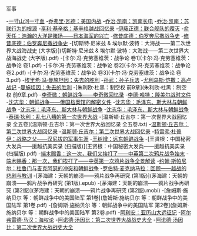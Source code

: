 军事

-[一寸山河一寸血](一寸山河一寸血.pdf)
-[乔弗里·瓦德：美国内战](乔弗里·瓦德：美国内战.txt)
-[乔治·凯南：凯南长电](乔治·凯南：凯南长电.txt)
-[乔治·凯南：苏联行为的根源](乔治·凯南：苏联行为的根源.txt)
-[享利·基辛格：基辛格越战回忆录](享利·基辛格：基辛格越战回忆录.epub)
-[伊藤正德：联合舰队的覆灭](伊藤正德：联合舰队的覆灭.txt)
-[俞天任：浩瀚的大洋是赌场——日本海军的兴亡](俞天任：浩瀚的大洋是赌场——日本海军的兴亡.pdf)
-[修昔底德：伯罗奔尼撒战争史](修昔底德：伯罗奔尼撒战争史.epub)
-[修昔底德：伯罗奔尼撒战争史](修昔底德：伯罗奔尼撒战争史.txt)
-[切斯特·尼米兹 & 埃尔默·波特：大海战——第二次世界大战海战史 (大字版)](切斯特·尼米兹 & 埃尔默·波特：大海战——第二次世界大战海战史 (大字版).pdf)
-[卡尔·冯·克劳塞维茨：战争论 卷1](卡尔·冯·克劳塞维茨：战争论 卷1.pdf)
-[卡尔·冯·克劳塞维茨：战争论 卷2](卡尔·冯·克劳塞维茨：战争论 卷2.pdf)
-[卡尔·冯·克劳塞维茨：战争论 卷3](卡尔·冯·克劳塞维茨：战争论 卷3.pdf)
-[埃里希·冯·曼施坦因：失去的胜利](埃里希·冯·曼施坦因：失去的胜利.txt)
-[孙武：孙子兵法](孙武：孙子兵法.pdf)
-[尤利乌斯·恺撒：高卢战记](尤利乌斯·恺撒：高卢战记.txt)
-[曼施坦因：失去的胜利](曼施坦因：失去的胜利.txt)
-[朱利欧·杜黑：制空权 前9章](朱利欧·杜黑：制空权 前9章.pdf)
-[李奇微：朝鲜战争——李奇微回忆录](李奇微：朝鲜战争——李奇微回忆录.pdf)
-[李德·哈特：隆美尔战时文件](李德·哈特：隆美尔战时文件.txt)
-[沈志华：朝鲜战争——俄国档案馆的解密文件](沈志华：朝鲜战争——俄国档案馆的解密文件.pdf)
-[沈志华：毛泽东、斯大林与朝鲜战争](沈志华：毛泽东、斯大林与朝鲜战争.epub)
-[沈志华：毛泽东、斯大林与朝鲜战争](沈志华：毛泽东、斯大林与朝鲜战争.mobi)
-[沈志华：毛泽东、斯大林与朝鲜战争](沈志华：毛泽东、斯大林与朝鲜战争.pdf)
-[泰瑞·狄利：乱七八糟的第一次世界大战](泰瑞·狄利：乱七八糟的第一次世界大战.pdf)
-[温斯顿·丘吉尔：第一次世界大战回忆录 全五卷](温斯顿·丘吉尔：第一次世界大战回忆录 全五卷.txt)
-[温斯顿·丘吉尔：第二次世界大战回忆录](温斯顿·丘吉尔：第二次世界大战回忆录.epub)
-[温斯顿·丘吉尔：第二次世界大战回忆录](温斯顿·丘吉尔：第二次世界大战回忆录.mobi)
-[特雷弗·杜普伊：战略之父——汉尼拔的军事生涯](特雷弗·杜普伊：战略之父——汉尼拔的军事生涯.pdf)
-[王树增：远东朝鲜战争](王树增：远东朝鲜战争.pdf)
-[王贤根：中国秘密大发兵——援越抗美实录 (扫描版)](王贤根：中国秘密大发兵——援越抗美实录 (扫描版).pdf)
-[端木赐香：这一次，我们又挨打了——中英第二次鸦片战争始末](端木赐香：这一次，我们又挨打了——中英第二次鸦片战争始末.pdf)
-[端木赐香：那一次，我们挨打了——中英第一次鸦片战争全景解读](端木赐香：那一次，我们挨打了——中英第一次鸦片战争全景解读.txt)
-[约翰·斯帕尼尔：杜鲁门与麦克阿瑟的冲突和朝鲜战争](约翰·斯帕尼尔：杜鲁门与麦克阿瑟的冲突和朝鲜战争.pdf)
-[罗伯特·麦克纳马拉：回顾——越战的悲剧与教训](罗伯特·麦克纳马拉：回顾——越战的悲剧与教训.pdf)
-[茅海建：天朝的崩溃——鸦片战争再研究 (第1版)](茅海建：天朝的崩溃——鸦片战争再研究 (第1版).epub)
-[茅海建：天朝的崩溃——鸦片战争再研究 (第2版)](茅海建：天朝的崩溃——鸦片战争再研究 (第2版).mobi)
-[詹姆斯·施纳贝尔 等：朝鲜战争中的美国陆军 第1卷](詹姆斯·施纳贝尔 等：朝鲜战争中的美国陆军 第1卷.pdf)
-[詹姆斯·施纳贝尔 等：朝鲜战争中的美国陆军 第2卷](詹姆斯·施纳贝尔 等：朝鲜战争中的美国陆军 第2卷.pdf)
-[阿利安：亚历山大远征记](阿利安：亚历山大远征记.pdf)
-[阿尔弗雷德·马汉：海权论](阿尔弗雷德·马汉：海权论.pdf)
-[阿诺德·汤因比：第二次世界大战战史大全](阿诺德·汤因比：第二次世界大战战史大全.chm)
-[阿诺德·汤因比：第二次世界大战战史大全](阿诺德·汤因比：第二次世界大战战史大全.epub)
